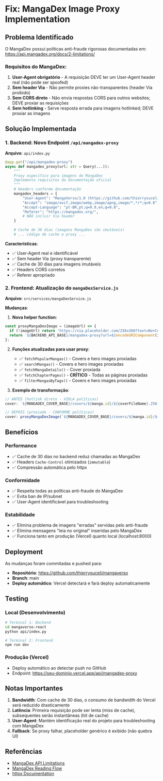 # Fix: MangaDex Image Proxy Implementation

## Problema Identificado

O MangaDex possui políticas anti-fraude rigorosas documentadas em: https://api.mangadex.org/docs/2-limitations/

### Requisitos do MangaDex:

1. **User-Agent obrigatório** - A requisição DEVE ter um User-Agent header real (não pode ser spoofed)
2. **Sem header Via** - Não permite proxies não-transparentes (header Via proibido)
3. **Sem CORS direto** - Não envia respostas CORS para outros websites; DEVE proxiar as requisições
4. **Sem hotlinking** - Serve resposta errada para imagens hotlinked; DEVE proxiar as imagens

## Solução Implementada

### 1. Backend: Novo Endpoint `/api/mangadex-proxy`

**Arquivo**: `api/index.py`

```python
@app.get("/api/mangadex-proxy")
async def mangadex_proxy(url: str = Query(...)):
    """
    Proxy específico para imagens do MangaDex
    Implementa requisitos da documentação oficial
    """
    # Headers conforme documentação
    mangadex_headers = {
        "User-Agent": "MangaVerso/1.0 (https://github.com/thierrysuceli/mangaverso)",
        "Accept": "image/avif,image/webp,image/apng,image/*,*/*;q=0.8",
        "Accept-Language": "pt-BR,pt;q=0.9,en;q=0.8",
        "Referer": "https://mangadex.org/",
        # NÃO incluir Via header
    }
    
    # Cache de 30 dias (imagens MangaDex são imutáveis)
    # ... código de cache e proxy ...
```

**Características**:
- ✅ User-Agent real e identificável
- ✅ Sem header Via (proxy transparente)
- ✅ Cache de 30 dias para imagens imutáveis
- ✅ Headers CORS corretos
- ✅ Referer apropriado

### 2. Frontend: Atualização do `mangaDexService.js`

**Arquivo**: `src/services/mangaDexService.js`

**Mudanças**:

1. **Nova helper function**:
```javascript
const proxyMangaDexImage = (imageUrl) => {
  if (!imageUrl) return 'https://via.placeholder.com/256x360?text=No+Cover';
  return `${BACKEND_API_BASE}/mangadex-proxy?url=${encodeURIComponent(imageUrl)}`;
};
```

2. **Funções atualizadas para usar proxy**:
   - ✅ `fetchPopularMangas()` - Covers e hero images proxiadas
   - ✅ `searchMangas()` - Covers e hero images proxiadas
   - ✅ `fetchMangaDetails()` - Cover proxiada
   - ✅ `fetchChapterPages()` - **CRÍTICO** - Todas as páginas proxiadas
   - ✅ `filterMangasByTags()` - Covers e hero images proxiadas

3. **Exemplo de transformação**:
```javascript
// ANTES (hotlink direto - VIOLA políticas)
cover: `${MANGADEX_COVER_BASE}/covers/${manga.id}/${coverFileName}.256.jpg`

// DEPOIS (proxiado - CONFORME políticas)
cover: proxyMangaDexImage(`${MANGADEX_COVER_BASE}/covers/${manga.id}/${coverFileName}.256.jpg`)
```

## Benefícios

### Performance
- ✅ Cache de 30 dias no backend reduz chamadas ao MangaDex
- ✅ Headers `Cache-Control` otimizados (`immutable`)
- ✅ Compressão automática pelo httpx

### Conformidade
- ✅ Respeita todas as políticas anti-fraude do MangaDex
- ✅ Evita ban de IP/subnet
- ✅ User-Agent identificável para troubleshooting

### Estabilidade
- ✅ Elimina problema de imagens "erradas" servidas pelo anti-fraude
- ✅ Elimina mensagens "leia no original" inseridas pelo MangaDex
- ✅ Funciona tanto em produção (Vercel) quanto local (localhost:8000)

## Deployment

As mudanças foram commitadas e pushed para:
- **Repositório**: https://github.com/thierrysuceli/mangaverso
- **Branch**: main
- **Deploy automático**: Vercel detectará e fará deploy automaticamente

## Testing

### Local (Desenvolvimento)
```bash
# Terminal 1: Backend
cd mangaverso-react
python api/index.py

# Terminal 2: Frontend
npm run dev
```

### Produção (Vercel)
- Deploy automático ao detectar push no GitHub
- Endpoint: https://seu-dominio.vercel.app/api/mangadex-proxy

## Notas Importantes

1. **Bandwidth**: Com cache de 30 dias, o consumo de bandwidth do Vercel será reduzido drasticamente
2. **Latência**: Primeira requisição pode ser lenta (miss de cache), subsequentes serão instantâneas (hit de cache)
3. **User-Agent**: Mantém identificação real do projeto para troubleshooting com MangaDex
4. **Fallback**: Se proxy falhar, placeholder genérico é exibido (não quebra UI)

## Referências

- [MangaDex API Limitations](https://api.mangadex.org/docs/2-limitations/)
- [MangaDex Reading Flow](https://api.mangadex.org/docs/reading-chapter/)
- [httpx Documentation](https://www.python-httpx.org/)
